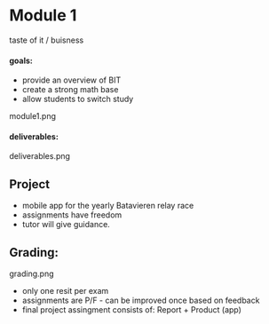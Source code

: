 # Module 1

taste of it / buisness

#### goals:
- provide an overview of BIT
- create a strong math base
- allow students to switch study

module1.png

#### deliverables:

deliverables.png

## Project

- mobile app for the yearly Batavieren relay race
- assignments have freedom
- tutor will give guidance.

## Grading:

grading.png

- only one resit per exam
- assignments are P/F - can be improved once based on feedback
- final project assingment consists of: Report + Product (app)
